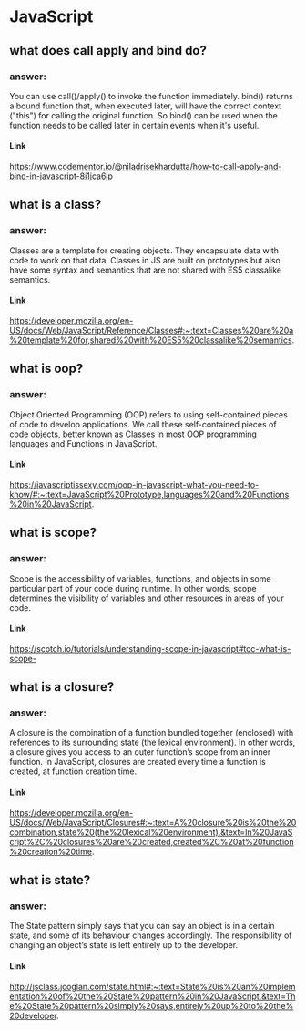 # JavaScript

## what does call apply and bind do?
### answer:
You can use call()/apply() to invoke the function immediately. bind() returns a bound function that, when executed later, will have the correct context ("this") for calling the original function. So bind() can be used when the function needs to be called later in certain events when it's useful.

#### Link
https://www.codementor.io/@niladrisekhardutta/how-to-call-apply-and-bind-in-javascript-8i1jca6jp


## what is a class?
### answer:
Classes are a template for creating objects. They encapsulate data with code to work on that data. Classes in JS are built on prototypes but also have some syntax and semantics that are not shared with ES5 classalike semantics.


#### Link
https://developer.mozilla.org/en-US/docs/Web/JavaScript/Reference/Classes#:~:text=Classes%20are%20a%20template%20for,shared%20with%20ES5%20classalike%20semantics.

## what is oop?
### answer:
Object Oriented Programming (OOP) refers to using self-contained pieces of code to develop applications. We call these self-contained pieces of code objects, better known as Classes in most OOP programming languages and Functions in JavaScript.

#### Link
https://javascriptissexy.com/oop-in-javascript-what-you-need-to-know/#:~:text=JavaScript%20Prototype,languages%20and%20Functions%20in%20JavaScript.


## what is scope?
### answer:
Scope is the accessibility of variables, functions, and objects in some particular part of your code during runtime. In other words, scope determines the visibility of variables and other resources in areas of your code.

#### Link
https://scotch.io/tutorials/understanding-scope-in-javascript#toc-what-is-scope-

## what is a closure?
### answer:
A closure is the combination of a function bundled together (enclosed) with references to its surrounding state (the lexical environment). In other words, a closure gives you access to an outer function’s scope from an inner function. In JavaScript, closures are created every time a function is created, at function creation time.

#### Link
https://developer.mozilla.org/en-US/docs/Web/JavaScript/Closures#:~:text=A%20closure%20is%20the%20combination,state%20(the%20lexical%20environment).&text=In%20JavaScript%2C%20closures%20are%20created,created%2C%20at%20function%20creation%20time.

## what is state?
### answer:
The State pattern simply says that you can say an object is in a certain state, and some of its behaviour changes accordingly. The responsibility of changing an object’s state is left entirely up to the developer.

#### Link
http://jsclass.jcoglan.com/state.html#:~:text=State%20is%20an%20implementation%20of%20the%20State%20pattern%20in%20JavaScript.&text=The%20State%20pattern%20simply%20says,entirely%20up%20to%20the%20developer.

